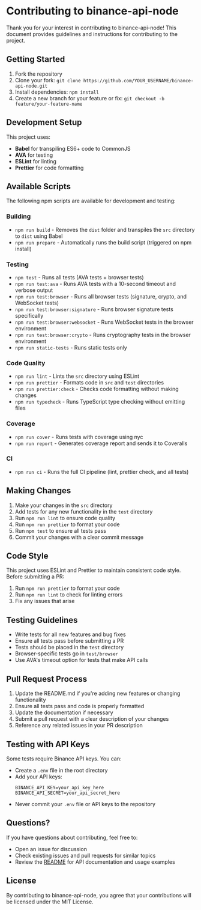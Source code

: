 # Contributing to binance-api-node

Thank you for your interest in contributing to binance-api-node! This document provides guidelines and instructions for contributing to the project.

## Getting Started

1. Fork the repository
2. Clone your fork: `git clone https://github.com/YOUR_USERNAME/binance-api-node.git`
3. Install dependencies: `npm install`
4. Create a new branch for your feature or fix: `git checkout -b feature/your-feature-name`

## Development Setup

This project uses:
- **Babel** for transpiling ES6+ code to CommonJS
- **AVA** for testing
- **ESLint** for linting
- **Prettier** for code formatting

## Available Scripts

The following npm scripts are available for development and testing:

### Building

- `npm run build` - Removes the `dist` folder and transpiles the `src` directory to `dist` using Babel
- `npm run prepare` - Automatically runs the build script (triggered on npm install)

### Testing

- `npm test` - Runs all tests (AVA tests + browser tests)
- `npm run test:ava` - Runs AVA tests with a 10-second timeout and verbose output
- `npm run test:browser` - Runs all browser tests (signature, crypto, and WebSocket tests)
- `npm run test:browser:signature` - Runs browser signature tests specifically
- `npm run test:browser:websocket` - Runs WebSocket tests in the browser environment
- `npm run test:browser:crypto` - Runs cryptography tests in the browser environment
- `npm run static-tests` - Runs static tests only

### Code Quality

- `npm run lint` - Lints the `src` directory using ESLint
- `npm run prettier` - Formats code in `src` and `test` directories
- `npm run prettier:check` - Checks code formatting without making changes
- `npm run typecheck` - Runs TypeScript type checking without emitting files

### Coverage

- `npm run cover` - Runs tests with coverage using nyc
- `npm run report` - Generates coverage report and sends it to Coveralls

### CI

- `npm run ci` - Runs the full CI pipeline (lint, prettier check, and all tests)

## Making Changes

1. Make your changes in the `src` directory
2. Add tests for any new functionality in the `test` directory
3. Run `npm run lint` to ensure code quality
4. Run `npm run prettier` to format your code
5. Run `npm test` to ensure all tests pass
6. Commit your changes with a clear commit message

## Code Style

This project uses ESLint and Prettier to maintain consistent code style. Before submitting a PR:

1. Run `npm run prettier` to format your code
2. Run `npm run lint` to check for linting errors
3. Fix any issues that arise

## Testing Guidelines

- Write tests for all new features and bug fixes
- Ensure all tests pass before submitting a PR
- Tests should be placed in the `test` directory
- Browser-specific tests go in `test/browser`
- Use AVA's timeout option for tests that make API calls

## Pull Request Process

1. Update the README.md if you're adding new features or changing functionality
2. Ensure all tests pass and code is properly formatted
3. Update the documentation if necessary
4. Submit a pull request with a clear description of your changes
5. Reference any related issues in your PR description

## Testing with API Keys

Some tests require Binance API keys. You can:
- Create a `.env` file in the root directory
- Add your API keys:
  ```
  BINANCE_API_KEY=your_api_key_here
  BINANCE_API_SECRET=your_api_secret_here
  ```
- Never commit your `.env` file or API keys to the repository

## Questions?

If you have questions about contributing, feel free to:
- Open an issue for discussion
- Check existing issues and pull requests for similar topics
- Review the [README](README.md) for API documentation and usage examples

## License

By contributing to binance-api-node, you agree that your contributions will be licensed under the MIT License.
